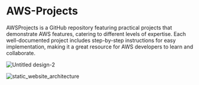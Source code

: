 # AWS-Projects
AWSProjects is a GitHub repository featuring practical projects that demonstrate AWS features, catering to different levels of expertise. Each well-documented project includes step-by-step instructions for easy implementation, making it a great resource for AWS developers to learn and collaborate.


![Untitled design-2](https://user-images.githubusercontent.com/128338058/227731510-11fd085e-19fb-445e-9f7d-d4fdc851189f.png)


![static_website_architecture](https://user-images.githubusercontent.com/128338058/227731693-ce47e727-647f-417a-97c4-8396213657e8.png)
